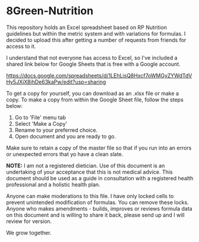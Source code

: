 # 8Green-Nutrition

This repository holds an Excel spreadsheet based on RP Nutrition guidelines but within the metric system and with variations for formulas. I decided to upload this after getting a number of requests from friends for access to it.

I understand that not everyone has access to Excel, so I've included a shared link below for Google Sheets that is free with a Google account.

https://docs.google.com/spreadsheets/d/1LEhLisQ8Hxcf7oWMGyZYWdTdVHy5JXjX8ihDe63kaPw/edit?usp=sharing

To get a copy for yourself, you can download as an .xlsx file or make a copy. To make a copy from within the Google Sheet file, follow the steps below:

1. Go to 'File' menu tab
2. Select 'Make a Copy'
3. Rename to your preferred choice.
4. Open document and you are ready to go.

Make sure to retain a copy of the master file so that if you run into an errors or unexpected errors that yo have a clean slate.

<b>NOTE:</b> 
I am not a registered dietician. Use of this document is an undertaking of your acceptance that this is not medical advice. This document should be used as a guide in consultation with a registered health professional and a holistic health plan.

Anyone can make moderations to this file. I have only locked cells to prevent unintended modification of formulas. You can remove these locks. Anyone who makes amendments - builds, improves or reviews formula data on this document and is willing to share it back, please send up and I will review for version. 

We grow together.
